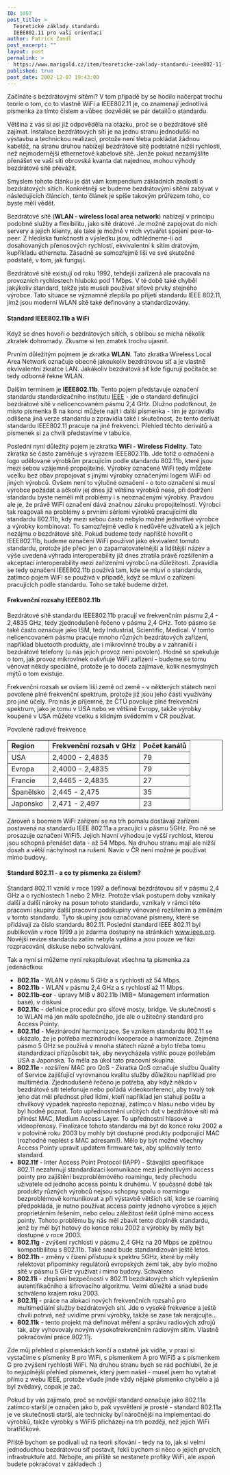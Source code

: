 ```yaml
---
ID: 1057
post_title: >
  Teoretické základy standardu
  IEEE802.11 pro vaši orientaci
author: Patrick Zandl
post_excerpt: ""
layout: post
permalink: >
  https://www.marigold.cz/item/teoreticke-zaklady-standardu-ieee802-11-pro-vasi-orientaci
published: true
post_date: 2002-12-07 19:43:00
---
```

Začínáte s bezdrátovými sítěmi? V tom případě by se hodilo načerpat trochu teorie o tom, co to vlastně WiFi a IEEE802.11 je, co znamenají jednotlivá písmenka za tímto číslem a vůbec dozvědět se pár detailů o standardu.<!--more--><P>Většina z vás si asi již odpověděla na otázku, proč se o bezdrátové sítě zajímat. Instalace bezdrátových sítí je na jednu stranu jednodušší na výstavbu a technickou realizaci, protože není třeba pokládat žádnou kabeláž, na stranu druhou nabízejí bezdrátové sítě podstatně nižší rychlosti, než nejmodernější ethernetové kabelové sítě. Jenže pokud nezamýšlíte přenášet ve vaší síti obrovská kvanta dat najednou, mohou výhody bezdrátové sítě převážit. </P>
<P>Smyslem tohoto článku je dát vám kompendium základních znalostí o bezdrátových sítích. Konkrétněji se budeme bezdrátovými sítěmi zabývat v následujících článcích, tento článek je spíše takovým průřezem toho, co byste měli vědět. </P>
<P>Bezdrátové sítě (<STRONG>WLAN - wireless local area network</STRONG>) nabízejí v principu podobné služby a flexibilitu, jako sítě drátové. Je možné zapojovat do nich servery a jejich klienty, ale také je možné v nich vytvářet spojení peer-to-peer. Z hlediska funkčnosti a výsledku jsou, odhlédneme-li od dosahovaných přenosových rychlostí, ekvivalentní k sítím drátovým, kupříkladu ethernetu. Zásadně se samozřejmě liší ve své skutečné podstatě, v tom, jak fungují. </P>
<P>Bezdrátové sítě existují od roku 1992, tehdejší zařízená ale pracovala na provozních rychlostech hluboko pod 1 Mbps. V té době také chyběl jakýkoliv standard, takže jste museli používat síťové prvky stejného výrobce. Tato situace se významně zlepšila po přijetí standardu IEEE 802.11, jímž jsou moderní WLAN sítě také definovány a standardizovány. </P>
<H4>Standard IEEE802.11b a WiFi</H4>
<P>Když se dnes hovoří o bezdrátových sítích, s oblibou se míchá několik zkratek dohromady. Zkusme si ten zmatek trochu ujasnit. </P>
<P>Prvním důležitým pojmem je zkratka <STRONG>WLAN</STRONG>. Tato zkratka Wireless Local Area Network označuje obecně jakoukoliv bezdrátovou síť a je vlastně ekvivalentní zkratce LAN. Jakákoliv bezdrátová síť kde figurují počítače se tedy odborně řekne WLAN.</P>
<P>Dalším termínem je <STRONG>IEEE802.11b</STRONG>. Tento pojem představuje označení standardu standardizačního institutu <A href="http://www.ieee.org/" target=_blank>IEEE</A> - jde o standard definující bezdrátové sítě v nelicencovaném pásmu 2,4 GHz. Dlužno podotknout, že místo písmenka B na konci můžete najít i další písmenka - tím je zpravidla odlišena jiná verze standardu a zpravidla také i skutečnost, že tento derivát standardu IEEE802.11 pracuje na jiné frekvenci. Přehled těchto derivátů a písmenek si za chvíli představíme v tabulce. </P>
<P>Poslední nyní důležitý pojem je zkratka <STRONG>WiFi - Wireless Fidelity</STRONG>. Tato zkratka se často zaměňuje s výrazem IEEE802.11b. Jde totiž o označení a logo udělované výrobkům pracujícím podle standardu 802.11b, které jsou mezi sebou vzájemně propojitelné. Výrobky označené WiFi tedy můžete vcelku bez obav propojovat s jinými výrobky označenými logem WiFi od jiných výrobců. Ovšem není to výlučné označení - o toto označení si musí výrobce požádat a ačkoliv jej dnes již většina výrobků nese, při dodržení standardu byste neměli mít problémy i s neoznačenými výrobky. Pravdou ale je, že právě WiFi označení dává značnou záruku propojitelnosti. Výrobci tak reagovali na problémy s prvními sériemi výrobků pracujícími dle standardu 802.11b, kdy mezi sebou často nebylo možné jednotlivé výrobce a výrobky kombinovat. To samozřejmě vedlo k nedůvěře uživatelů a k jejich nezájmu o bezdrátové sítě. Pokud budeme tedy napříště hovořit o IEEE802.11b, budeme označení WiFi používat jako ekvivalent tomuto standardu, protože jde přeci jen o zapamatovatelnější a lidštější název a výše uvedená výhrada interoperability již dnes ztratila právě rozšířením a akceptací interoperability mezi zařízeními výrobců na důležitosti. Zpravidla se tedy označení IEEE802.11b používá tam, kde se mluví o standardu, zatímco pojem WiFi se používá v případě, když se mluví o zařízení pracujících podle standardu. Toho se také budeme držet. </P>
<H4>Frekvenční rozsahy IEEE802.11b</H4>
<P>Bezdrátové sítě standardu IEEE802.11b pracují ve frekvenčním pásmu 2,4 - 2,4835 GHz, tedy zjednodušeně řečeno v pásmu 2,4 GHz. Toto pásmo se také často označuje jako ISM, tedy Industrial, Scientific, Medical. V tomto nelicencovaném pásmu pracuje mnoho různých bezdrátových zařízení, například bluetooth produkty, ale i mikrovlnné trouby a v zahraničí i bezdrátové telefony (u nás jejich provoz není povolen). Hodně se spekuluje o tom, jak provoz mikrovlnek ovlivňuje WiFi zařízení - budeme se tomu věnovat někdy speciálně, protože je to docela zajímavé, kolik nesmyslných mýtů o tom existuje. 
<P>
<P>Frekvenční rozsah se ovšem liší země od země - v některých státech není povolené plné frekvenční spektrum, protože již jsou jeho části využívány pro jiné účely. Pro nás je příjemné, že ČTÚ povoluje plné frekvenční spektrum, jako je tomu v USA nebo ve většině Evropy, takže výrobky koupené v USA můžete vcelku s klidným svědomím v ČR používat. </P>
<P>Povolené radiové frekvence</P>
<TABLE width=450 border=1>
<TBODY>
<TR>
<TD><STRONG>Region</STRONG></TD>
<TD><STRONG>Frekvenční rozsah v GHz</STRONG></TD>
<TD><STRONG>Počet kanálů</STRONG></TD></TR>
<TR>
<TD>USA</TD>
<TD>2,4000 - 2,4835</TD>
<TD>79</TD></TR>
<TR>
<TD>Evropa</TD>
<TD>2,4000 - 2,4835</TD>
<TD>79</TD></TR>
<TR>
<TD>Francie</TD>
<TD>2,4465 - 2,4835</TD>
<TD>27</TD></TR>
<TR>
<TD>Španělsko</TD>
<TD>2,445 - 2,475</TD>
<TD>35</TD></TR>
<TR>
<TD>Japonsko</TD>
<TD>2,471 - 2,497</TD>
<TD>23</TD></TR></TBODY></TABLE>
<P>Zároveň s boomem WiFi zařízení se na trh pomalu dostávají zařízení postavená na standardu IEEE 802.11a a pracující v pásmu 5GHz. Pro ně se prosazuje označení WiFi5. Jejich hlavní výhodou je vyšší rychlost, kterou jsou schopná přenášet data - až 54 Mbps. Na druhou stranu mají ale nižší dosah a větší náchylnost na rušení. Navíc v ČR není možné je používat mimo budovy.</P>
<H4>Standard 802.11 - a co ty písmenka za číslem?</H4>
<P>Standard 802.11 vznikl v roce 1997 a definoval bezdrátovou síť v pásmu 2,4 GHz a o rychlostech 1 nebo 2 MHz. Protože však postupem doby vznikaly další a další nároky na posun tohoto standardu, vznikaly v rámci této pracovní skupiny další pracovní podskupiny věnované rozšířením a změnám v tomto standardu. Tyto skupiny jsou označované písmeny, které se přidávají za číslo standardu 802.11. Poslední standard IEEE 802.11 byl publikován v roce 1999 a je zdarma dostupný na stránkách <A href="http://www.ieee.org/">www.ieee.org</A>. Novější revize standardu zatím nebyla vydána a jsou pouze ve fázi rozpracování, diskuse nebo schvalování. </P>
<P>Tak a nyní si můžeme nyní rekapitulovat všechna ta písmenka za jedenáctkou:</P>
<UL>
<LI><STRONG>802.11a</STRONG> - WLAN v pásmu 5 GHz a s rychlostí až 54 Mbps. 
<LI><STRONG>802.11b</STRONG> - WLAN v pásmu 2,4 GHz a s rychlostí až 11 Mbps. 
<LI><STRONG>802.11b-cor</STRONG> - úpravy MIB v 802.11b (MIB= Management information base), v diskusi 
<LI><STRONG>802.11c</STRONG> - definice procedur pro síťové mosty, bridge. Ve skutečnosti s to WLAN má jen málo společného, jde ale o užitečný standard pro Access Pointy. 
<LI><STRONG>802.11d</STRONG> - Mezinárodní harmonizace. Se vznikem standardu 802.11 se ukázalo, že je potřeba mezinárodní kooperace a harmonizace. Zejména pásmo 5 GHz se používá v mnoha státech různě a bylo třeba tomu standardizaci přizpůsobit tak, aby nevycházela vstříc pouze potřebám USA a Japonska. To měla za úkol tato pracovní skupina. 
<LI><STRONG>802.11e </STRONG>- rozšíření MAC pro QoS - Zkratka QoS označuje službu Quality of Service zajišťující vyrovnanou kvalitu služby důležitou například pro multimédia. Zjednodušeně řečeno je potřeba, aby když někdo v bezdrátové síti telefonuje nebo pořádá videokonferenci, aby trvalý tok jeho dat měl přednost před lidmi, kteří například jen stahují poštu a chvilkový výpadek naprosto nepoznají, zatímco v hlasu nebo videu by byl hodně poznat. Toto upřednostnění určitých dat v bezdrátové síti má přinést MAC, Medium Access Layer. To upřednostní hlasové a videopřenosy. Finalizace tohoto standardu má být do konce roku 2002 a v polovině roku 2003 by mohly být dostupné produkty podporující MAC (rozhodně neplést s MAC adresami!). Mělo by být možné všechny Access Pointy upravit updatem firmware tak, aby splňovaly tento standard. 
<LI><STRONG>802.11f</STRONG> - Inter Access Point Protocol (IAPP) - Stávající specifikace 802.11 nezahrnují standardizaci komunikace mezi jednotlivými access pointy pro zajištění bezproblémového roamingu, tedy přechodu uživatele od jednoho access pointu k druhému. V současné době tak produkty různých výrobců nejsou schopny spolu o roamingu bezproblémově komunikovat a při výstavbě větších sítí, kde se roaming předpokládá, je nutno používat access pointy jednoho výrobce s jejich proprietárním řešením, nebo celou záležitost řešit úplně mimo access pointy. Tohoto problému by nás měl zbavit tento doplněk standardu, jenž by měl být hotový do konce roku 2002 a výrobky by měly být dostupné v roce 2003. 
<LI><STRONG>802.11g</STRONG> - zvýšení rychlosti v pásmu 2,4 GHz na 20 Mbps se zpětnou kompatibilitou s 802.11b. Také snad bude standardizován ještě letos. 
<LI><STRONG>802.11h</STRONG> - změny v řízení přístupu k spektru 5GHz, které by měly relektovat připomínky regulátorů evropských zemí tak, aby bylo možno sítě v pásmu 5 GHz využívat i mimo budovy. Schváleno 
<LI><STRONG>802.11i</STRONG> - zlepšení bezpečnosti v 802.11 bezdrátových sítích vylepšením autentifikačního a šifrovacího algoritmu. Velmi důležité a snad bude schváleno krajem roku 2003. 
<LI><STRONG>802.11j</STRONG> - práce na alokaci nových frekvenčních rozsahů pro multimediální služby bezdrátových sítí. Jde o vysoké frekvence a ještě chvíli potrvá, než uvidíme první výrobky, takže se zase tak nerajcujte&#8230; 
<LI><STRONG>802.11k</STRONG> - tento projekt má definovat měření a správu radiových zdrojů tak, aby vyhovovaly novým vysokofrekvenčním radiovým sítím. Vlastně pokračování práce 802.11j. </LI></UL>
<P>Zde můj přehled o písmenkách končí a ostatně jak vidíte, v praxi si vystačíme s písmenky B pro WiFi, s písmenkem A pro WiFi5 a s písmenkem G pro zvýšení rychlosti WiFi. Na druhou stranu bych se rád pochlubil, že je to nejúplnější přehled písmenek, který jsem našel - musel jsem ho vytahat přímo z webu IEEE, protože všude jinde vždy nějaké písmenko chybělo a já byl zvědavý, copak je zač.</P>
<P>Pokud by vás zajímalo, proč se novější standard označuje jako 802.11a zatímco starší je označen jako b, pak vysvětlení je prosté - standard 802.11a je ve skutečnosti starší, ale technicky byl náročnější na implementaci do výrobků, takže výrobky s WiFi5 přicházejí na trh později, než jejich WiFi bratříčkové. </P>
<P>Příště bychom se podívali už na teorii síťování - tedy na to, jak si velmi jednoduchou bezdrátovou síť postavit, řekli bychom si něco o jejích prvcích, infrastruktuře atd. Nebojte, ani příště se nestanete profíky WiFi, ale aspoň budete pokračovat v základech :)</P>